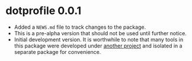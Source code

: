 # dotprofile 0.0.1

* Added a `NEWS.md` file to track changes to the package.
* This is a pre-alpha version that should not be used until further notice.
* Initial development version. It is worthwhile to note that many tools in
this package were developed under
[another project](https://github.com/jeanmathieupotvin/gather) and isolated
in a separate package for convenience.
